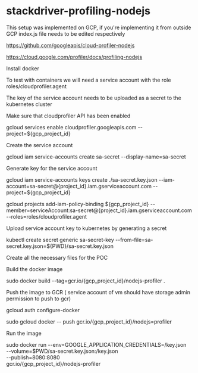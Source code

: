 # stackdriver-profiling-nodejs

This setup was implemented on GCP, if you're implementing it from outside GCP index.js file needs to be edited respectively

https://github.com/googleapis/cloud-profiler-nodejs

https://cloud.google.com/profiler/docs/profiling-nodejs

Install docker

To test with containers we will need a service account with the role roles/cloudprofiler.agent

The key of the service account needs to be uploaded as a secret to the kubernetes cluster

Make sure that cloudprofiler API has been enabled

gcloud services enable cloudprofiler.googleapis.com --project=${gcp_project_id}

Create the service account

gcloud iam service-accounts create sa-secret --display-name=sa-secret

Generate key for the service account

gcloud iam service-accounts keys create ./sa-secret.key.json --iam-account=sa-secret@{project_id}.iam.gserviceaccount.com --project=${gcp_project_id}

gcloud projects add-iam-policy-binding ${gcp_project_id} --member=serviceAccount:sa-secret@{project_id}.iam.gserviceaccount.com --roles=roles/cloudprofiler.agent

Upload service account key to kubernetes by generating a secret

kubectl create secret generic sa-secret-key --from-file=sa-secret.key.json=${PWD}/sa-secret.key.json

Create all the necessary files for the POC

Build the docker image

sudo docker build --tag=gcr.io/{gcp_project_id}/nodejs-profiler .

Push the image to GCR
( service account of vm should have storage admin permission to push to gcr)

gcloud auth configure-docker

sudo gcloud docker -- push gcr.io/{gcp_project_id}/nodejs=profiler

Run the image

sudo docker run --env=GOOGLE_APPLICATION_CREDENTIALS=/key.json \
--volume=$PWD/sa-secret.key.json:/key.json \
--publish=8080:8080 \
gcr.io/{gcp_project_id}/nodejs-profiler


